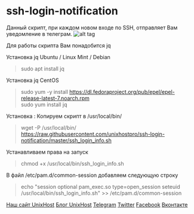 # ssh-login-notification
Данный скрипт, при каждом новом входе по SSH, отправляет Вам уведомление в телеграм. 
![alt tag](https://github.com/unixhostpro/ssh-login-notification/blob/master/sshlogin.png)

Для работы скрипта Вам понадобится jq 

Установка jq Ubuntu / Linux Mint / Debian
> sudo apt install jq

Установка jq CentOS
> sudo yum -y install https://dl.fedoraproject.org/pub/epel/epel-release-latest-7.noarch.rpm<br />
> sudo yum install jq

Установка :
Копируем скрипт в /usr/local/bin/
> wget -P /usr/local/bin/ https://raw.githubusercontent.com/unixhostpro/ssh-login-notification/master/ssh_login_info.sh

Устанавливаем права на запуск 
> chmod +x /usr/local/bin/ssh_login_info.sh

В файл /etc/pam.d/common-session добавляем следующую строку 
> echo "session optional pam_exec.so type=open_session seteuid /usr/local/bin/ssh_login_info.sh" >> /etc/pam.d/common-session


[Наш сайт UnixHost](https://unixhost.pro/)
[Блог UnixHost](https://blog.unixhost.pro/)
[Telegram](https://t.me/unixhostpro)
[Twitter](https://twitter.com/UnixHostPro)
[Facebook](https://www.facebook.com/unixhost.pro)
[Вконтакте](https://vk.com/unixhost)
